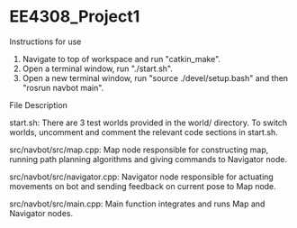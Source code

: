 # EE4308_Project1

Instructions for use

1. Navigate to top of workspace and run "catkin_make".
2. Open a terminal window, run "./start.sh". 
3. Open a new terminal window, run "source ./devel/setup.bash" and then "rosrun navbot main".

File Description

start.sh: There are 3 test worlds provided in the world/ directory. To switch worlds, uncomment and comment the relevant code sections in start.sh.

src/navbot/src/map.cpp: Map node responsible for constructing map, running path planning algorithms and giving commands to Navigator node.

src/navbot/src/navigator.cpp: Navigator node responsible for actuating movements on bot and sending feedback on current pose to Map node.

src/navbot/src/main.cpp: Main function integrates and runs Map and Navigator nodes.
